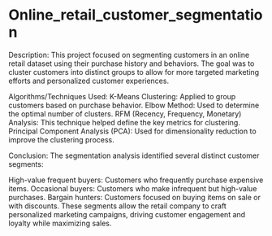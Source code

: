 # Online_retail_customer_segmentation

Description:
This project focused on segmenting customers in an online retail dataset using their purchase history and behaviors. The goal was to cluster customers into distinct groups to allow for more targeted marketing efforts and personalized customer experiences.

Algorithms/Techniques Used:
K-Means Clustering: Applied to group customers based on purchase behavior.
Elbow Method: Used to determine the optimal number of clusters.
RFM (Recency, Frequency, Monetary) Analysis: This technique helped define the key metrics for clustering.
Principal Component Analysis (PCA): Used for dimensionality reduction to improve the clustering process.

Conclusion:
The segmentation analysis identified several distinct customer segments:

High-value frequent buyers: Customers who frequently purchase expensive items.
Occasional buyers: Customers who make infrequent but high-value purchases.
Bargain hunters: Customers focused on buying items on sale or with discounts. These segments allow the retail company to craft personalized marketing campaigns, driving customer engagement and loyalty while maximizing sales.
